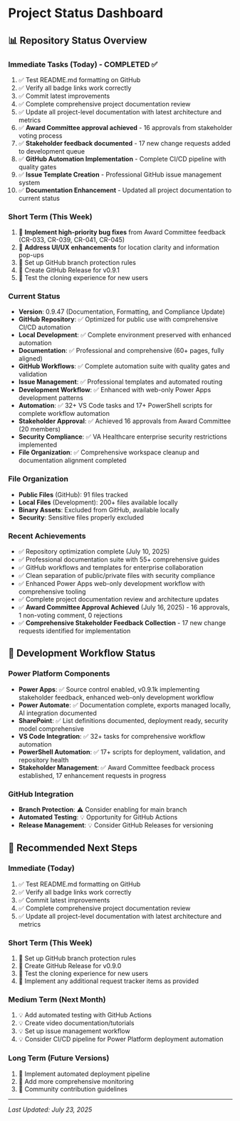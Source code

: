 <!--
   Copyright 2025 Kyle J. Coder

   Licensed under the Apache License, Version 2.0 (the "License");
   you may not use this file except in compliance with the License.
   You may obtain a copy of the License at

       http://www.apache.org/licenses/LICENSE-2.0

   Unless required by applicable law or agreed to in writing, software
   distributed under the License is distributed on an "AS IS" BASIS,
   WITHOUT WARRANTIES OR CONDITIONS OF ANY KIND, either express or implied.
   See the License for the specific language governing permissions and
   limitations under the License.
-->

# Project Status Dashboard

## 📊 **Repository Status Overview**

### Immediate Tasks (Today) - COMPLETED ✅
1. ✅ Test README.md formatting on GitHub
2. ✅ Verify all badge links work correctly
3. ✅ Commit latest improvements
4. ✅ Complete comprehensive project documentation review
5. ✅ Update all project-level documentation with latest architecture and metrics
6. ✅ **Award Committee approval achieved** - 16 approvals from stakeholder voting process
7. ✅ **Stakeholder feedback documented** - 17 new change requests added to development queue
8. ✅ **GitHub Automation Implementation** - Complete CI/CD pipeline with quality gates
9. ✅ **Issue Template Creation** - Professional GitHub issue management system
10. ✅ **Documentation Enhancement** - Updated all project documentation to current status

### Short Term (This Week)
1. 🔄 **Implement high-priority bug fixes** from Award Committee feedback (CR-033, CR-039, CR-041, CR-045)
2. 🔄 **Address UI/UX enhancements** for location clarity and information pop-ups
3. 🔄 Set up GitHub branch protection rules
4. 🔄 Create GitHub Release for v0.9.1
5. 🔄 Test the cloning experience for new users

### Current Status
- **Version**: 0.9.47 (Documentation, Formatting, and Compliance Update)
- **GitHub Repository**: ✅ Optimized for public use with comprehensive CI/CD automation
- **Local Development**: ✅ Complete environment preserved with enhanced automation
- **Documentation**: ✅ Professional and comprehensive (60+ pages, fully aligned)
- **GitHub Workflows**: ✅ Complete automation suite with quality gates and validation
- **Issue Management**: ✅ Professional templates and automated routing
- **Development Workflow**: ✅ Enhanced with web-only Power Apps development patterns
- **Automation**: ✅ 32+ VS Code tasks and 17+ PowerShell scripts for complete workflow automation
- **Stakeholder Approval**: ✅ Achieved 16 approvals from Award Committee (20 members)
- **Security Compliance**: ✅ VA Healthcare enterprise security restrictions implemented
- **File Organization**: ✅ Comprehensive workspace cleanup and documentation alignment completed

### File Organization
- **Public Files** (GitHub): 91 files tracked
- **Local Files** (Development): 200+ files available locally
- **Binary Assets**: Excluded from GitHub, available locally
- **Security**: Sensitive files properly excluded

### Recent Achievements
- ✅ Repository optimization complete (July 10, 2025)
- ✅ Professional documentation suite with 55+ comprehensive guides
- ✅ GitHub workflows and templates for enterprise collaboration
- ✅ Clean separation of public/private files with security compliance
- ✅ Enhanced Power Apps web-only development workflow with comprehensive tooling
- ✅ Complete project documentation review and architecture updates
- ✅ **Award Committee Approval Achieved** (July 16, 2025) - 16 approvals, 1 non-voting comment, 0 rejections
- ✅ **Comprehensive Stakeholder Feedback Collection** - 17 new change requests identified for implementation

## 🔄 **Development Workflow Status**

### Power Platform Components
- **Power Apps**: ✅ Source control enabled, v0.9.1k implementing stakeholder feedback, enhanced web-only development workflow
- **Power Automate**: ✅ Documentation complete, exports managed locally, AI integration documented
- **SharePoint**: ✅ List definitions documented, deployment ready, security model comprehensive
- **VS Code Integration**: ✅ 32+ tasks for comprehensive workflow automation
- **PowerShell Automation**: ✅ 17+ scripts for deployment, validation, and repository health
- **Stakeholder Management**: ✅ Award Committee feedback process established, 17 enhancement requests in progress

### GitHub Integration
- **Branch Protection**: ⚠️ Consider enabling for main branch
- **Automated Testing**: 💡 Opportunity for GitHub Actions
- **Release Management**: 💡 Consider GitHub Releases for versioning

## 🎯 **Recommended Next Steps**

### Immediate (Today)
1. ✅ Test README.md formatting on GitHub
2. ✅ Verify all badge links work correctly
3. ✅ Commit latest improvements
4. ✅ Complete comprehensive project documentation review
5. ✅ Update all project-level documentation with latest architecture and metrics

### Short Term (This Week)
1. 🔄 Set up GitHub branch protection rules
2. 🔄 Create GitHub Release for v0.9.0
3. 🔄 Test the cloning experience for new users
4. 🔄 Implement any additional request tracker items as provided

### Medium Term (Next Month)
1. 💡 Add automated testing with GitHub Actions
2. 💡 Create video documentation/tutorials
3. 💡 Set up issue management workflow
4. 💡 Consider CI/CD pipeline for Power Platform deployment automation

### Long Term (Future Versions)
1. 🚀 Implement automated deployment pipeline
2. 🚀 Add more comprehensive monitoring
3. 🚀 Community contribution guidelines

---
*Last Updated: July 23, 2025*
